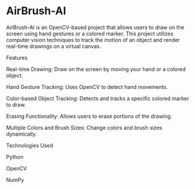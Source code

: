 # AirBrush-AI
AirBrush-AI is an OpenCV-based project that allows users to draw on the screen using hand gestures or a colored marker. This project utilizes computer vision techniques to track the motion of an object and render real-time drawings on a virtual canvas.

Features

Real-time Drawing: Draw on the screen by moving your hand or a colored object.

Hand Gesture Tracking: Uses OpenCV to detect hand movements.

Color-based Object Tracking: Detects and tracks a specific colored marker to draw.

Erasing Functionality: Allows users to erase portions of the drawing.

Multiple Colors and Brush Sizes: Change colors and brush sizes dynamically.

Technologies Used

Python

OpenCV

NumPy
